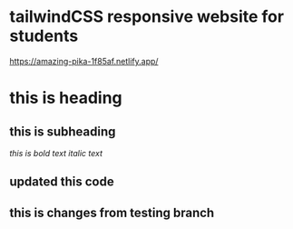 # tailwindCSS responsive website for students
https://amazing-pika-1f85af.netlify.app/

# this is heading
## this is subheading

*this is bold text*
_italic text_

## updated this code

## this is changes from testing branch

